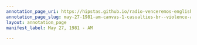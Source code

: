 ```yaml
---
annotation_page_uri: https://hipstas.github.io/radio-venceremos-english/annotations/may-27-1981-am-canvas-1-casualties-br--violence-against-children.json
annotation_page_slug: may-27-1981-am-canvas-1-casualties-br--violence-against-children
layout: annotation_page
manifest_label: May 27, 1981 - AM

---
```

